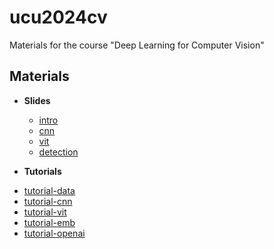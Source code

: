 # ucu2024cv

Materials for the course "Deep Learning for Computer Vision"


## Materials

* **Slides**
  - [intro](https://github.com/lyubonko/ucu2024cv/blob/main/slides/ucu_cv2024_module2_lecture01.pdf?raw=true)
  - [cnn](https://github.com/lyubonko/ucu2024cv/blob/main/slides/ucu_cv2024_module2_lecture02_03_cnn.pdf?raw=true)
  - [vit](https://github.com/lyubonko/ucu2024cv/blob/main/slides/ucu_cv2024_module2_lecture04_05_cnn.pdf?raw=true)
  - [detection](https://github.com/lyubonko/ucu2024cv/blob/main/slides/ucu_cv2024_module2_lecture06_detection?raw=true)


*  **Tutorials**
  - [tutorial-data](https://colab.research.google.com/github/lyubonko/ucu2024cv/blob/main/practice/tutorial01_data.ipynb)
  - [tutorial-cnn](https://colab.research.google.com/github/lyubonko/ucu2024cv/blob/main/practice/tutorial02_cnn.ipynb)
  - [tutorial-vit](https://colab.research.google.com/github/lyubonko/ucu2024cv/blob/main/practice/tutorial03_vit.ipynb)
  - [tutorial-emb](https://colab.research.google.com/github/lyubonko/ucu2024cv/blob/main/practice/tutorial04_emb.ipynb)
  - [tutorial-openai](https://colab.research.google.com/github/lyubonko/ucu2024cv/blob/main/practice/tutorial05_openai.ipynb)   
